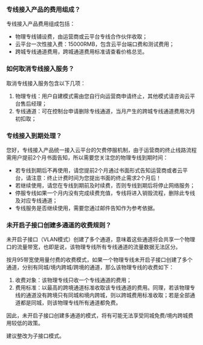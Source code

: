 ### 专线接入产品的费用组成？
专线接入产品费用组成包括：


- 物理专线铺设费，由运营商或云平台专线合作伙伴收取；
- 云平台一次性接入费：15000RMB，包含云平台端口费和测试费用；
- 跨城专线通道费用，跨城通道费用标准请查看价格总览。


### 如何取消专线接入服务？
取消专线接入服务包含以下几项：
1. 物理专线：用户自建模式需由您自行向运营商申请终止，其他模式请咨询云平台售后经理；
2. 专线通道：可在控制台申请删除专线通道，当月产生的跨城专线通道费用次月初扣取；


### 专线接入到期处理？
您好，专线接入产品统一接入云平台的欠费停服机制，由于运营商的终止线路流程需用户提前2个月书面告知，所以需要您关注您的物理专线到期时间：


- 若专线到期后不再使用，请您提前2个月通过书面形式告知运营商或者云平台，请注意：终止计费时间为您提出书面的终止需求2个月后！
- 若继续使用，请您在专线到期前及时续费，否则专线到期后将停止网络服务；
- 停服专线如果一个月内没有完成续费充值，专线将进入销毁流程，删除此专线及对应专线通道；
- 专线服务是否继续使用，需要您通过邮件告知作为参考依据。


### 未开启子接口创建多通道的收费规则？
未开启子接口（VLAN模式）创建了多个通道，意味着这些通道将会共享一个物理口的流量带宽，也即是说，该物理专线所有专线通道的流量数据无法区分。

按月95带宽使用量付费的收费模式，如果一个物理专线未开启子接口创建了多个通道，分别有同城/境内跨城/跨境的通道，那么该物理专线的收费如下：

1. 收费对象：该物理专线只收一个专线通道的费用；
2. 费用标准：以最高的跨境通道标准收取该专线通道的费用。同理，若该物理专线的通道没有跨境只有同城和境内跨城，则以跨城费用标准收取；若是全部通道都是同城，则该物理专线所有通道都免费。

因此，未开启子接口创建多通道的模式，将有可能无法享受同城免费/境内跨城费用较低的政策。

建议整改为子接口模式。